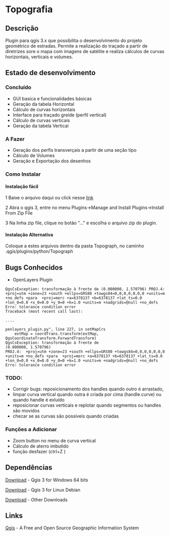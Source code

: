 # Topografia
## Descrição

Plugin para qgis 3.x que possibilita o desenvolvimento do projeto geométrico de estradas. Permite a realização do traçado a partir de diretrizes sore o mapa com imagens de satélite e realiza cálculos de curvas horizontais, verticais e volumes.


## Estado de desenvolvimento

### Concluído

* GUI basica e funcionalidades básicas
* Geração da tabela Horizontal
* Cálculo de curvas horizontais
* Interface para traçado greide (perfil vertical)
* Cálculo de curvas verticais
* Geração da tabela Vertical

### A Fazer

* Geração dos perfis transverçais a partir de uma seção tipo
* Cálculo de Volumes
* Geração e Exportação dos desenhos

### Como Instalar

#### Instalação fácil

1 Baixe o arquivo daqui ou click nesse [link](https://github.com/matheusfillipe/Topografia/archive/master.zip)

2 Abra o qgis 3, entre no menu Plugins->Manage and Install Plugins->Install From Zip File

3 Na linha zip file, clique no botão "..." e escolha o arquivo zip do plugin. 

#### Instalação Alternativa

Coloque a estes arquivos dentro da pasta Topograph, no caminho .qgis/plugins/python/Topograph


## Bugs Conhecidos

* OpenLayers Plugin

```
QgsCsException: transformação à frente de (0.000000, 1.570796) PROJ.4:  +proj=utm +zone=23 +south +ellps=GRS80 +towgs84=0,0,0,0,0,0,0 +units=m +no_defs +para  +proj=merc +a=6378137 +b=6378137 +lat_ts=0.0 +lon_0=0.0 +x_0=0.0 +y_0=0 +k=1.0 +units=m +nadgrids=@null +no_defs Erro: tolerance condition error 
Traceback (most recent call last):

....

penlayers_plugin.py", line 227, in setMapCrs
    extMap = coordTrans.transform(extMap, QgsCoordinateTransform.ForwardTransform)
QgsCsException: transformação à frente de
(0.000000, 1.570796)
PROJ.4:  +proj=utm +zone=23 +south +ellps=GRS80 +towgs84=0,0,0,0,0,0,0 +units=m +no_defs +para  +proj=merc +a=6378137 +b=6378137 +lat_ts=0.0 +lon_0=0.0 +x_0=0.0 +y_0=0 +k=1.0 +units=m +nadgrids=@null +no_defs
Erro: tolerance condition error

```
### TODO:

* Corrigir bugs: reposicionamento dos handles quando outro é arrastado, 
* limpar curva vertical quando outra é criada por cima (handle.curve) ou quando handle é exluído
* reposicionar curvas verticais e replotar quando segmentos ou handles são movidos
* checar se as curvas são possíveis quando criadas

### Funções a Adicionar

* Zoom button no menu de curva vertical
* Cálculo de aterro imbutido 
* função desfazer (ctrl+Z )

## Dependências

[Download](qgis.org/downloads/QGIS-OSGeo4W-3.0.3-1-Setup-x86_64.exe) - Qgis 3 for Windows 64 bits

[Download](https://qgis.org/en/site/forusers/alldownloads.html#debian-ubuntu) - Qgis 3 for Linux Debian 

[Download](https://qgis.org/en/site/forusers/download.html) - Other Downloads





## Links
[Qgis](https://www.qgis.org) - A Free and Open Source Geographic Information System 


